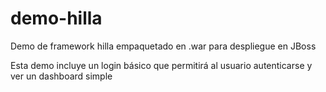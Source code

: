 # demo-hilla

Demo de framework hilla empaquetado en .war para despliegue en JBoss

Esta demo incluye un login básico que permitirá al usuario autenticarse y ver un dashboard simple